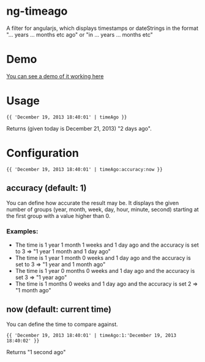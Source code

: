 # ng-timeago

A filter for angularjs, which displays timestamps or dateStrings in the format "... years ... months etc ago" or  "in ... years ... months etc"

# Demo

[You can see a demo of it working here](https://rawgithub.com/queicherius/ng-timeago/master/demo.html)

# Usage

```
{{ 'December 19, 2013 18:40:01' | timeAgo }}
```

Returns (given today is December 21, 2013) "2 days ago".

# Configuration

```
{{ 'December 19, 2013 18:40:01' | timeAgo:accuracy:now }}
```

## accuracy (default: 1)

You can define how accurate the result may be. It displays the given number of groups (year, month, week, day, hour, minute, second) starting at the first group with a value higher than 0.

### Examples:

- The time is 1 year 1 month 1 weeks and 1 day ago and the accuracy is set to 3 => "1 year 1 month and 1 day ago"
- The time is 1 year 1 month 0 weeks and 1 day ago and the accuracy is set to 3 => "1 year and 1 month ago"
- The time is 1 year 0 months 0 weeks and 1 day ago and the accuracy is set 3 => "1 year ago"
- The time is 1 months 0 weeks and 1 day ago and the accuracy is set 2 => "1 month ago"


## now (default: current time)

You can define the time to compare against.

```
{{ 'December 19, 2013 18:40:01' | timeAgo:1:'December 19, 2013 18:40:02' }}
```

Returns "1 second ago"